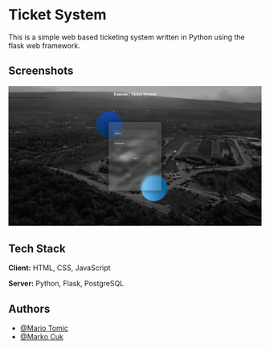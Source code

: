 
# Ticket System

This is a simple web based ticketing system written in Python using the flask web framework.



## Screenshots

![App Screenshot](https://raw.githubusercontent.com/MarkoCuk54/Ticket-System/main/Capture.PNG)





## Tech Stack

**Client:** HTML, CSS, JavaScript

**Server:** Python, Flask, PostgreSQL


## Authors

- [@Mario Tomic](https://github.com/Mario542-cmd)
- [@Marko Cuk](https://github.com/MarkoCuk54)


